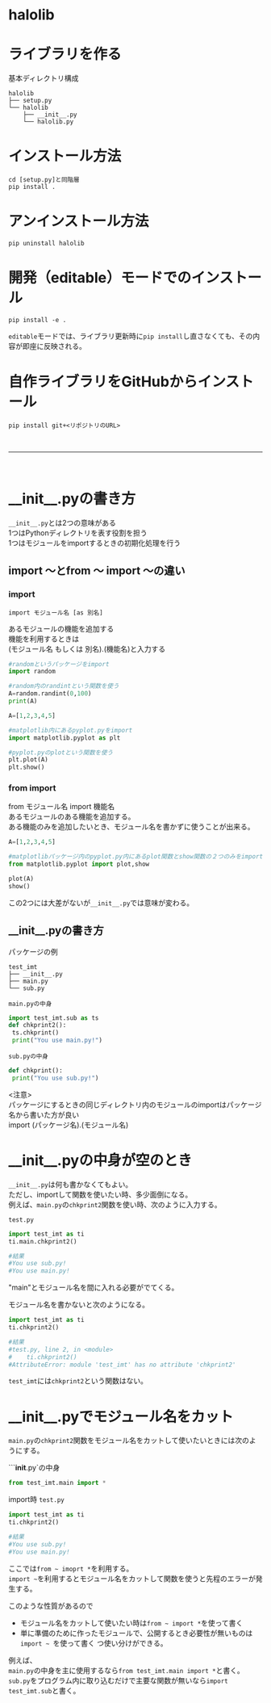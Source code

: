 # halolib
# ライブラリを作る
基本ディレクトリ構成
```
halolib
├── setup.py
└── halolib
    ├── __init__.py
    └── halolib.py
```

# インストール方法
```
cd [setup.py]と同階層
pip install .
```

# アンインストール方法
```
pip uninstall halolib
```

# 開発（editable）モードでのインストール
```
pip install -e .
```
`editable`モードでは、ライブラリ更新時に```pip install```し直さなくても、その内容が即座に反映される。

# 自作ライブラリをGitHubからインストール
```
pip install git+<リポジトリのURL>
```
<br>

***

<br>

# \_\_init\_\_.pyの書き方

`__init__.py`とは2つの意味がある  
1つはPythonディレクトリを表す役割を担う  
1つはモジュールをimportするときの初期化処理を行う  

## import ～とfrom ～ import ～の違い

### import
```
import モジュール名 [as 別名]
```
あるモジュールの機能を追加する  
機能を利用するときは  
(モジュール名 もしくは 別名).(機能名)と入力する
```Python
#randomというパッケージをimport
import random

#random内のrandintという関数を使う
A=random.randint(0,100)
print(A)
```

```Python
A=[1,2,3,4,5]

#matplotlib内にあるpyplot.pyをimport
import matplotlib.pyplot as plt

#pyplot.pyのplotという関数を使う
plt.plot(A)
plt.show()
```

### from import
from モジュール名 import 機能名  
あるモジュールのある機能を追加する。  
ある機能のみを追加したいとき、モジュール名を書かずに使うことが出来る。  
```Python
A=[1,2,3,4,5]

#matplotlibパッケージ内のpyplot.py内にあるplot関数とshow関数の２つのみをimport
from matplotlib.pyplot import plot,show

plot(A)
show()
```

この2つには大差がないが`__init__.py`では意味が変わる。

## \_\_init\_\_.pyの書き方

パッケージの例
```
test_imt
├── __init__.py
├── main.py
└── sub.py
```

`main.pyの中身`
```Python
import test_imt.sub as ts
def chkprint2():
 ts.chkprint()
 print("You use main.py!")
```
`sub.pyの中身`
```Python
def chkprint():
 print("You use sub.py!")
```

<注意>  
パッケージにするときの同じディレクトリ内のモジュールのimportはパッケージ名から書いた方が良い  
import (パッケージ名).(モジュール名)

# \_\_init\_\_.pyの中身が空のとき
`__init__.py`は何も書かなくてもよい。  
ただし、importして関数を使いたい時、多少面倒になる。  
例えば、`main.py`の`chkprint2`関数を使い時、次のように入力する。  

`test.py`
```Python
import test_imt as ti
ti.main.chkprint2()

#結果
#You use sub.py!
#You use main.py!
```
"main"とモジュール名を間に入れる必要がでてくる。

モジュール名を書かないと次のようになる。  
```Python
import test_imt as ti
ti.chkprint2()

#結果
#test.py, line 2, in <module>
#    ti.chkprint2()
#AttributeError: module 'test_imt' has no attribute 'chkprint2'
```
`test_imt`には`chkprint2`という関数はない。

# \_\_init\_\_.pyでモジュール名をカット
`main.py`の`chkprint2`関数をモジュール名をカットして使いたいときには次のようにする。  

```__init__.py`の中身
```Python
from test_imt.main import *
```

import時
`test.py`
```Python
import test_imt as ti
ti.chkprint2()

#結果
#You use sub.py!
#You use main.py!
```

ここでは`from ~ imoprt *`を利用する。  
`import ~`を利用するとモジュール名をカットして関数を使うと先程のエラーが発生する。  

このような性質があるので
- モジュール名をカットして使いたい時は`from ~ import *`を使って書く
- 単に準備のために作ったモジュールで、公開するとき必要性が無いものは`import ~ `を使って書く
つ使い分けができる。  

例えば、  
`main.py`の中身を主に使用するなら`from test_imt.main import *`と書く。  
`sub.py`をプログラム内に取り込むだけで主要な関数が無いなら`import test_imt.sub`と書く。